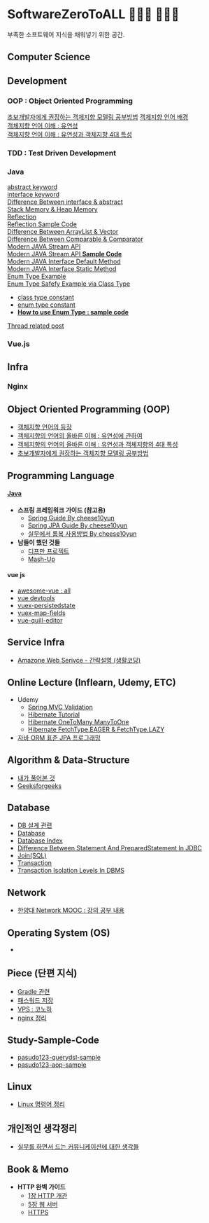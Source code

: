 # SoftwareZeroToALL 👨🏻‍💻 👩🏻‍💻 
부족한 소프트웨어 지식을 채워넣기 위한 공간.

## Computer Science
###

## Development
### OOP : Object Oriented Programming
[초보개발자에게 권장하는 객체지향 모델링 공부방법](https://okky.kr/article/358197)
[객체지향 언어 배경](https://github.com/pasudo123/SoftwareZeroToALL/blob/master/Object%20Oriented%20Programming/%EA%B0%9D%EC%B2%B4%EC%A7%80%ED%96%A5%20%EC%96%B8%EC%96%B4%EC%9D%98%20%EB%93%B1%EC%9E%A5.md)<br>
[객체지향 언어 이해 : 유연성](https://github.com/pasudo123/SoftwareZeroToALL/blob/master/Object%20Oriented%20Programming/%EA%B0%9D%EC%B2%B4%EC%A7%80%ED%96%A5%20%EC%96%B8%EC%96%B4%EC%9D%98%20%EC%98%AC%EB%B0%94%EB%A5%B8%20%EC%9D%B4%ED%95%B4_%EC%9C%A0%EC%97%B0%EC%84%B1%20%EB%B0%8F%20%EC%B6%94%EA%B0%80%ED%8A%B9%EC%A7%95.md)<br>
[객체지향 언어 이해 : 유연성과 객체지향 4대 특성](https://github.com/pasudo123/SoftwareZeroToALL/blob/master/Object%20Oriented%20Programming/%EA%B0%9D%EC%B2%B4%EC%A7%80%ED%96%A5%20%EC%96%B8%EC%96%B4%EC%9D%98%20%EC%98%AC%EB%B0%94%EB%A5%B8%20%EC%9D%B4%ED%95%B4_%EC%9C%A0%EC%97%B0%EC%84%B1%20%EB%B0%8F%20%EC%B6%94%EA%B0%80%ED%8A%B9%EC%A7%95.md)<br>

### TDD : Test Driven Development

### Java
[abstract keyword](https://github.com/pasudo123/LearnJava/blob/master/JavaBasics/AbstractEx.java)<br>
[interface keyword](https://github.com/pasudo123/LearnJava/blob/master/JavaBasics/InterfaceEx.java)<br>
[Difference Between interface & abstract](https://github.com/pasudo123/LearnJava/blob/master/JavaBasics/BetweenInterfaceAbstract.java)<br>
[Stack Memory & Heap Memory](https://github.com/pasudo123/LearnJava/blob/master/AdvancedTopics/Memory.java)<br>
[Reflection](https://github.com/pasudo123/LearnJava/blob/master/AdvancedTopics/Reflection.java)<br>
[Reflection Sample Code](https://github.com/pasudo123/LearnJava/blob/master/AdvancedTopics/ReflectionSimple.java)<br>
[Difference Between ArrayList & Vector](https://github.com/pasudo123/LearnJava/blob/master/AdvancedTopics/ArrayListVector.java)<br>
[Difference Between Comparable & Comparator](https://github.com/pasudo123/LearnJava/blob/master/AdvancedTopics/CompareExercise.java)<br>
[Modern JAVA Stream API](https://github.com/pasudo123/LearnJava/blob/master/AdvancedTopics/StreamAPIExplain.java)<br>
[Modern JAVA Stream API __Sample Code__](https://github.com/pasudo123/LearnJava/blob/master/AdvancedTopics/StreamAPIExample.java)<br>
[Modern JAVA Interface Default Method](https://github.com/pasudo123/LearnJava/blob/master/JavaBasics/Java8InterfaceChanges01.java)<br>
[Modern JAVA Interface Static Method](https://github.com/pasudo123/LearnJava/blob/master/JavaBasics/Java8InterfaceChanges02.java)<br>
[Enum Type Example](https://github.com/pasudo123/LearnJava/blob/master/Enum/ThreadStatesEnum.java)<br>
[Enum Type Safefy Example via Class Type](https://github.com/pasudo123/LearnJava/blob/master/Enum/ThreadStatesConstant.java)<br>
  - [class type constant](https://github.com/pasudo123/LearnJava/blob/master/Enum/ThreadStatesConstant.java)
  - [enum type constant](https://github.com/pasudo123/LearnJava/blob/master/Enum/ThreadStates.java)
  - [__How to use Enum Type : sample code__](https://github.com/pasudo123/LearnJava/blob/master/Enum/JavaEnumExamples.java)
  
[Thread related post](https://github.com/pasudo123/LearnJava/blob/master/README.md)

### Vue.js

## Infra 
### Nginx


## Object Oriented Programming (OOP)
* [객체지향 언어의 등장](https://github.com/pasudo123/SoftwareZeroToALL/blob/master/Object%20Oriented%20Programming/%EA%B0%9D%EC%B2%B4%EC%A7%80%ED%96%A5%20%EC%96%B8%EC%96%B4%EC%9D%98%20%EB%93%B1%EC%9E%A5.md)
* [객체지향의 언어의 올바른 이해 : 유연성에 관하여](https://github.com/pasudo123/SoftwareZeroToALL/blob/master/Object%20Oriented%20Programming/%EA%B0%9D%EC%B2%B4%EC%A7%80%ED%96%A5%20%EC%96%B8%EC%96%B4%EC%9D%98%20%EC%98%AC%EB%B0%94%EB%A5%B8%20%EC%9D%B4%ED%95%B4_%EC%9C%A0%EC%97%B0%EC%84%B1%20%EB%B0%8F%20%EC%B6%94%EA%B0%80%ED%8A%B9%EC%A7%95.md)
* [객체지향의 언어의 올바른 이해 : 유연성과 객체지향의 4대 특성](https://github.com/pasudo123/SoftwareZeroToALL/blob/master/Object%20Oriented%20Programming/%EA%B0%9D%EC%B2%B4%EC%A7%80%ED%96%A5%20%EC%96%B8%EC%96%B4%EC%9D%98%20%EC%98%AC%EB%B0%94%EB%A5%B8%20%EC%9D%B4%ED%95%B4_%EC%9C%A0%EC%97%B0%EC%84%B1%20%EB%B0%8F%20%EC%B6%94%EA%B0%80%ED%8A%B9%EC%A7%95.md)
* [초보개발자에게 권장하는 객체지향 모델링 공부방법](https://okky.kr/article/358197)

## Programming Language
#### [Java](https://github.com/pasudo123/LearnJava)
* __스프링 프레임워크 가이드 (참고용)__
   * [Spring Guide By cheese10yun](https://github.com/cheese10yun/spring-guide)
   * [Spring JPA Guide By cheese10yun](https://github.com/cheese10yun/spring-jpa-best-practices)
   * [실무에서 롬복 사용방법 By cheese10yun](https://www.popit.kr/%EC%8B%A4%EB%AC%B4%EC%97%90%EC%84%9C-lombok-%EC%82%AC%EC%9A%A9%EB%B2%95/)
* __남들이 했던 것들__
  * [디프만 프로젝트](https://github.com/depromeet)
  * [Mash-Up](https://github.com/mash-up-kr)

#### vue js
* [awesome-vue : all](https://github.com/vuejs/awesome-vue)
* [vue devtools](https://github.com/vuejs/vue-devtools)
* [vuex-persistedstate](https://github.com/robinvdvleuten/vuex-persistedstate)
* [vuex-map-fields](https://github.com/maoberlehner/vuex-map-fields)
* [vue-quill-editor](https://github.com/surmon-china/vue-quill-editor)

## Service Infra
* [Amazone Web Serivce - 간략설명 (생활코딩)](https://github.com/pasudo123/SoftwareZeroToALL/blob/master/Service%20infra/Amazone%20Web%20Service.md)

## Online Lecture (Inflearn, Udemy, ETC)
* Udemy
  * [Spring MVC Validation](https://github.com/pasudo123/SoftwareZeroToALL/blob/master/Udemy/Spring%20MVC%20Validation.md)
  * [Hibernate Tutorial](https://github.com/pasudo123/SoftwareZeroToALL/blob/master/Udemy/Hibernate%20tutorial.md)
  * [Hibernate OneToMany ManyToOne](https://github.com/pasudo123/SoftwareZeroToALL/blob/master/Udemy/Hibernate%20-%20%40OneToMany%20%26%20%40ManyToOne.md)
  * [Hibernate FetchType.EAGER & FetchType.LAZY](#)
* [자바 ORM 표준 JPA 프로그래밍](https://github.com/pasudo123/SoftwareZeroToALL/blob/master/Inflearn/README.md)
  

## Algorithm & Data-Structure
* [내가 풀어본 것](https://github.com/pasudo123/Algorithms)
* [Geeksforgeeks](https://github.com/pasudo123/Algorithms/tree/master/GeeksForGeeks)

## Database
* [DB 설계 관련](http://www.ciboard.co.kr/manual/tables)
* [Database](https://github.com/pasudo123/SoftwareZeroToALL/blob/master/Database/Database.md)
* [Database Index](https://github.com/pasudo123/SoftwareZeroToALL/blob/master/Database/Database%20Index.md)
* [Difference Between Statement And PreparedStatement In JDBC](https://github.com/pasudo123/SoftwareZeroToALL/blob/master/Database/Difference%20Between%20Statement%20And%20PreparedStatement%20In%20JDBC.md)
* [Join(SQL)](https://github.com/pasudo123/SoftwareZeroToALL/blob/master/Database/Join%20(SQL).md)
* [Transaction](https://github.com/pasudo123/SoftwareZeroToALL/blob/master/Database/Transaction.md)
* [Transaction Isolation Levels In DBMS](https://github.com/pasudo123/SoftwareZeroToALL/blob/master/Database/Transaction%20Isolation%20Levels.md)

## Network
* [한양대 Network MOOC : 강의 공부 내용](https://github.com/pasudo123/SoftwareZeroToALL/blob/master/Network/Network%20MOOC.md)

## Operating System (OS)
* 

## Piece (단편 지식)
- [Gradle 관련](https://github.com/pasudo123/SoftwareZeroToALL/tree/master/Piece/gradle)
- [패스워드 저장](https://github.com/pasudo123/SoftwareZeroToALL/blob/master/Piece/20191027%20%ED%8C%A8%EC%8A%A4%EC%9B%8C%EB%93%9C%20%EC%A0%80%EC%9E%A5.md)
- [VPS : 코노하](https://github.com/pasudo123/SoftwareZeroToALL/blob/master/Piece/20191114%20VPS.md)
- [nginx 정리](https://github.com/pasudo123/SoftwareZeroToALL/blob/master/Piece/nginx%20%EC%A0%95%EB%A6%AC.md)

## Study-Sample-Code
- [pasudo123-querydsl-sample](https://github.com/pasudo123/pasudo123-querydsl-sample)
- [pasudo123-aop-sample](https://github.com/pasudo123/pasudo123-aop-sample)

## Linux
* [Linux 명령어 정리](https://github.com/pasudo123/SoftwareZeroToALL/blob/master/Linux/Linux%20Command/%EB%A6%AC%EB%88%85%EC%8A%A4%20%EB%AA%85%EB%A0%B9%EC%96%B4%20%EC%A0%95%EB%A6%AC.md)

## 개인적인 생각정리
* [실무를 하면서 드는 커뮤니케이션에 대한 생각들](https://github.com/pasudo123/SoftwareZeroToALL/blob/master/%EA%B0%9C%EC%9D%B8%EC%83%9D%EA%B0%81/%EB%82%98%EC%9D%98%20%EC%BB%A4%EB%AE%A4%EB%8B%88%EC%BC%80%EC%9D%B4%EC%85%98.md)

## Book & Memo
* __HTTP 완벽 가이드__
  * [1장 HTTP 개관](https://github.com/pasudo123/SoftwareZeroToALL/blob/master/Reading%20%26%20Memo/HTTP%20%EC%99%84%EB%B2%BD%EA%B0%80%EC%9D%B4%EB%93%9C/1%EC%9E%A5%20HTTP%20%EA%B0%9C%EA%B4%80.md)
  * [5장 웹 서버](https://github.com/pasudo123/SoftwareZeroToALL/blob/master/Reading%20%26%20Memo/HTTP%20%EC%99%84%EB%B2%BD%EA%B0%80%EC%9D%B4%EB%93%9C/5%EC%9E%A5%20%EC%9B%B9%20%EC%84%9C%EB%B2%84.md)
  * [HTTPS](https://github.com/pasudo123/SoftwareZeroToALL/blob/master/Reading%20%26%20Memo/HTTP%20%EC%99%84%EB%B2%BD%EA%B0%80%EC%9D%B4%EB%93%9C/HTTPS.md)
